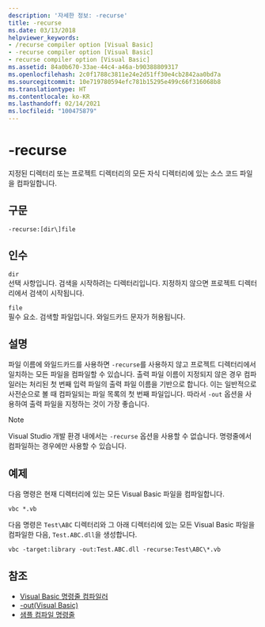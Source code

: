 ```yaml
---
description: '자세한 정보: -recurse'
title: -recurse
ms.date: 03/13/2018
helpviewer_keywords:
- /recurse compiler option [Visual Basic]
- -recurse compiler option [Visual Basic]
- recurse compiler option [Visual Basic]
ms.assetid: 84a0b670-33ae-44c4-a46a-b90388809317
ms.openlocfilehash: 2c0f1788c3811e24e2d51ff30e4cb2842aa0bd7a
ms.sourcegitcommit: 10e719780594efc781b15295e499c66f316068b8
ms.translationtype: HT
ms.contentlocale: ko-KR
ms.lasthandoff: 02/14/2021
ms.locfileid: "100475879"
---
```

# <a name="-recurse"></a>-recurse

지정된 디렉터리 또는 프로젝트 디렉터리의 모든 자식 디렉터리에 있는 소스 코드 파일을 컴파일합니다.  
  
## <a name="syntax"></a>구문  
  
```console  
-recurse:[dir\]file  
```  
  
## <a name="arguments"></a>인수  

 `dir`  
 선택 사항입니다. 검색을 시작하려는 디렉터리입니다. 지정하지 않으면 프로젝트 디렉터리에서 검색이 시작됩니다.  
  
 `file`  
 필수 요소. 검색할 파일입니다. 와일드카드 문자가 허용됩니다.  
  
## <a name="remarks"></a>설명  

 파일 이름에 와일드카드를 사용하면 `-recurse`를 사용하지 않고 프로젝트 디렉터리에서 일치하는 모든 파일을 컴파일할 수 있습니다. 출력 파일 이름이 지정되지 않은 경우 컴파일러는 처리된 첫 번째 입력 파일의 출력 파일 이름을 기반으로 합니다. 이는 일반적으로 사전순으로 볼 때 컴파일되는 파일 목록의 첫 번째 파일입니다. 따라서 `-out` 옵션을 사용하여 출력 파일을 지정하는 것이 가장 좋습니다.  
  
> [!NOTE]
> Visual Studio 개발 환경 내에서는 `-recurse` 옵션을 사용할 수 없습니다. 명령줄에서 컴파일하는 경우에만 사용할 수 있습니다.  
  
## <a name="example"></a>예제  

 다음 명령은 현재 디렉터리에 있는 모든 Visual Basic 파일을 컴파일합니다.  
  
```console
vbc *.vb  
```  
  
 다음 명령은 `Test\ABC` 디렉터리와 그 아래 디렉터리에 있는 모든 Visual Basic 파일을 컴파일한 다음, `Test.ABC.dll`을 생성합니다.  
  
```console
vbc -target:library -out:Test.ABC.dll -recurse:Test\ABC\*.vb  
```  
  
## <a name="see-also"></a>참조

- [Visual Basic 명령줄 컴파일러](index.md)
- [-out(Visual Basic)](out.md)
- [샘플 컴파일 명령줄](sample-compilation-command-lines.md)
